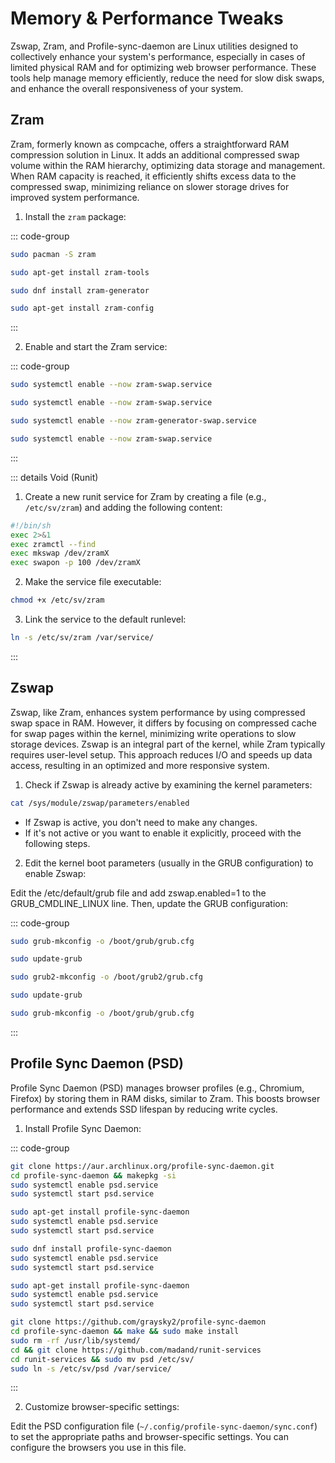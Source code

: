 # Memory & Performance Tweaks

Zswap, Zram, and Profile-sync-daemon are Linux utilities designed to collectively enhance your system's performance, especially in cases of limited physical RAM and for optimizing web browser performance. These tools help manage memory efficiently, reduce the need for slow disk swaps, and enhance the overall responsiveness of your system.

## Zram

Zram, formerly known as compcache, offers a straightforward RAM compression solution in Linux. It adds an additional compressed swap volume within the RAM hierarchy, optimizing data storage and management. When RAM capacity is reached, it efficiently shifts excess data to the compressed swap, minimizing reliance on slower storage drives for improved system performance.

1. Install the `zram` package:

::: code-group

```sh [Arch]
sudo pacman -S zram
```

```sh [Debian]
sudo apt-get install zram-tools
```

```sh [Fedora]
sudo dnf install zram-generator
```

```sh [Ubuntu]
sudo apt-get install zram-config
```

:::

2. Enable and start the Zram service:

::: code-group

```sh [Arch]
sudo systemctl enable --now zram-swap.service
```

```sh [Debian]
sudo systemctl enable --now zram-swap.service
```

```sh [Fedora]
sudo systemctl enable --now zram-generator-swap.service
```

```sh [Ubuntu]
sudo systemctl enable --now zram-swap.service
```

:::

::: details Void (Runit)

1. Create a new runit service for Zram by creating a file (e.g., `/etc/sv/zram`) and adding the following content:

```sh
#!/bin/sh
exec 2>&1
exec zramctl --find
exec mkswap /dev/zramX
exec swapon -p 100 /dev/zramX
```

2. Make the service file executable:

```sh
chmod +x /etc/sv/zram
```

3. Link the service to the default runlevel:

```sh
ln -s /etc/sv/zram /var/service/
```

:::

## Zswap

Zswap, like Zram, enhances system performance by using compressed swap space in RAM. However, it differs by focusing on compressed cache for swap pages within the kernel, minimizing write operations to slow storage devices. Zswap is an integral part of the kernel, while Zram typically requires user-level setup. This approach reduces I/O and speeds up data access, resulting in an optimized and more responsive system.

1. Check if Zswap is already active by examining the kernel parameters:

```sh
cat /sys/module/zswap/parameters/enabled
```

- If Zswap is active, you don't need to make any changes.
- If it's not active or you want to enable it explicitly, proceed with the following steps.

2. Edit the kernel boot parameters (usually in the GRUB configuration) to enable Zswap:

Edit the /etc/default/grub file and add zswap.enabled=1 to the GRUB_CMDLINE_LINUX line. Then, update the GRUB configuration:

::: code-group

```sh [Arch]
sudo grub-mkconfig -o /boot/grub/grub.cfg
```

```sh [Debian]
sudo update-grub
```

```sh [Fedora]
sudo grub2-mkconfig -o /boot/grub2/grub.cfg
```

```sh [Ubuntu]
sudo update-grub
```

```sh [Void]
sudo grub-mkconfig -o /boot/grub/grub.cfg
```

:::

## Profile Sync Daemon (PSD)

Profile Sync Daemon (PSD) manages browser profiles (e.g., Chromium, Firefox) by storing them in RAM disks, similar to Zram. This boosts browser performance and extends SSD lifespan by reducing write cycles.

1. Install Profile Sync Daemon:

::: code-group

```sh [Arch]
git clone https://aur.archlinux.org/profile-sync-daemon.git
cd profile-sync-daemon && makepkg -si
sudo systemctl enable psd.service
sudo systemctl start psd.service
```

```sh [Debian]
sudo apt-get install profile-sync-daemon
sudo systemctl enable psd.service
sudo systemctl start psd.service
```

```sh [Fedora]
sudo dnf install profile-sync-daemon
sudo systemctl enable psd.service
sudo systemctl start psd.service
```

```sh [Ubuntu]
sudo apt-get install profile-sync-daemon
sudo systemctl enable psd.service
sudo systemctl start psd.service
```

```sh [Void]
git clone https://github.com/graysky2/profile-sync-daemon
cd profile-sync-daemon && make && sudo make install
sudo rm -rf /usr/lib/systemd/
cd && git clone https://github.com/madand/runit-services
cd runit-services && sudo mv psd /etc/sv/
sudo ln -s /etc/sv/psd /var/service/
```

:::

2. Customize browser-specific settings:

Edit the PSD configuration file (`~/.config/profile-sync-daemon/sync.conf`) to set the appropriate paths and browser-specific settings. You can configure the browsers you use in this file.
